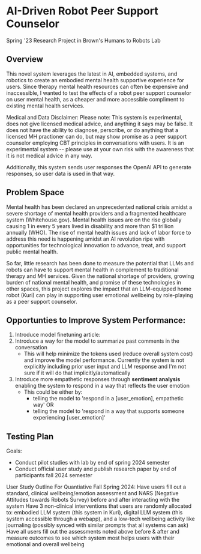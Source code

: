 # AI-Driven Robot Peer Support Counselor

Spring '23 Research Project in Brown's Humans to Robots Lab

## Overview

This novel system leverages the latest in AI, embedded systems, and robotics to create an embodied mental health supportive experience for users. Since therapy mental health resources can often be expensive and inaccessible, I wanted to test the effects of a robot peer support counselor on user mental health, as a cheaper and more accessible compliment to existing mental health services. 

Medical and Data Disclaimer:
Please note: This system is experimental, does not give licensed medical advice, and anything it says may be false. It does not have the ability to diagnose, perscribe, or do anything that a licensed MH practioner can do, but may show promise as a peer support counselor employing CBT principles in conversations with users. It is an experimental system -- please use at your own risk with the awareness that it is not medical advice in any way.  

Additionally, this system sends user responses the OpenAI API to generate responses, so user data is used in that way.  

## Problem Space

Mental health has been declared an unprecedented national crisis amidst a severe shortage of mental health providers and a fragmented healthcare system (Whitehouse.gov). Mental health issues are on the rise globally causing 1 in every 5 years lived in disability and more than $1 trillion annually (WHO). The rise of mental health issues and lack of labor force to address this need is happening amidst an AI revolution ripe with opportunities for technological innovation to advance, treat, and support public mental health.

So far, little research has been done to measure the potential that LLMs and robots can have to support mental health in complement to traditional therapy and MH services. Given the national shortage of providers, growing burden of national mental health, and promise of these technologies in other spaces, this project explores the impact that an LLM-equipped home robot (Kuri) can play in supporting user emotional wellbeing by role-playing as a peer support counselor.

## Opportunties to Improve System Performance:

1. Introduce model finetuning
   article:
2. Introduce a way for the model to summarize past comments in the conversation
   - This will help minimize the tokens used (reduce overall system cost) and improve the model performance. Currently the system is not explicitly including prior user input and LLM response and I'm not sure if it will do that implicitly/automatically
3. Introduce more empathetic responses through **sentiment analysis** enabling the system to respond in a way that reflects the user emotion
   - This could be either by:
     - telling the model to 'respond in a [user_emotion], empathetic way' OR
     - telling the model to 'respond in a way that supports someone experiencing [user_emotion]'

## Testing Plan

Goals:

- Conduct pilot studies with lab by end of spring 2024 semester
- Conduct official user study and publish research paper by end of participants fall 2024 semester

User Study Outline For Quantiative Fall Spring 2024:
Have users fill out a standard, clinical wellbeing/emotion assessment and NARS (Negative Attitudes towards Robots Survey) before and after interacting with the system
Have 3 non-clinical interventions that users are randomly allocated to: embodied LLM system (this system in Kuri), digital LLM system (this system accessible through a webapp), and a low-tech wellbeing activity like journaling (possibly synced with similar prompts that all systems can ask)
Have all users fill out the assessments noted above before & after and measure outcomes to see which system most helps users with their emotional and overall wellbeing
